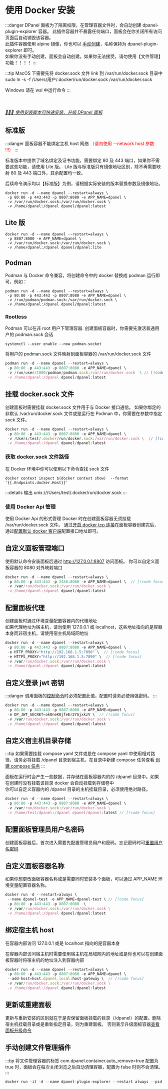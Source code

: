 # 使用 Docker 安装

:::danger DPanel 面板为了隔离权限，在管理容器文件时，会自动创建 dpanel-plugin-explorer 容器。
此插件容器并不暴露任何端口，面板会在你关闭所有访问页面后自动销毁该容器。\
此插件容器使用 alpine 镜像，你也可以 [手动创建](/install/docker#手动创建文件管理插件)，名称保持为 dpanel-plugin-explorer 即可。\
如果你没有手动创建，面板会自动创建。如果你无法接受，请勿使用【文件管理】功能！！！！ 
:::

:::tip
MacOS 下需要先将 docker.sock 文件 link 到 /var/run/docker.sock 目录中 \
sudo ln -s -f /Users/用户/.docker/run/docker.sock /var/run/docker.sock 

Windows 请在 wsl 中运行命令
:::

<br />

###### [:rocket::rocket::rocket: 使用安装脚本可快速安装、升级 DPanel 面板](/install/shell)

<!--@include: ../include/image.md-->

## 标准版

:::danger
面板容器不能绑定主机 host 网络 <span style="color: red">（请勿使用 --network host 参数 !!!）</span>
:::

标准版本中提供了域名绑定及证书功能，需要绑定 80 及 443 端口，如果你不需要这些功能，请使用 Lite 版。
Lite 版与标准版只有镜像地址区别，除不再需要映射 80 及 443 端口外，其余配置均一致。

后续命令演示均以【标准版】为例，请根据实际安装的版本替换参数及镜像地址。

```shell
docker run -d --name dpanel --restart=always \
 -p 80:80 -p 443:443 -p 8807:8080 -e APP_NAME=dpanel \
 -v /var/run/docker.sock:/var/run/docker.sock \
 -v /home/dpanel:/dpanel dpanel/dpanel:latest
```

## Lite 版

```shell
docker run -d --name dpanel --restart=always \
 -p 8807:8080 -e APP_NAME=dpanel \
 -v /var/run/docker.sock:/var/run/docker.sock \
 -v /home/dpanel:/dpanel dpanel/dpanel:lite
 ```

## Podman

Podman 与 Docker 命令兼容，将创建命令中的 docker 替换成 podman 运行即可，例如：

```shell
podman run -d --name dpanel --restart=always \
 -p 80:80 -p 443:443 -p 8807:8080 -e APP_NAME=dpanel \
 -v /run/podman/podman.sock:/var/run/docker.sock \
 -v /home/dpanel:/dpanel dpanel/dpanel:latest
```

### Rootless

Podman 可以在非 root 用户下管理容器. 创建面板容器时，你需要先激活普通用户的 podman.sock 会话

```shell
systemctl --user enable --now podman.socket
```

将用户的 podman.sock 文件映射到面板容器的 /var/run/docker.sock 文件

```js
podman run -d --name dpanel --restart=always \
 -p 80:80 -p 443:443 -p 8807:8080 -e APP_NAME=dpanel \
 -v /run/user/1000/podman/podman.sock:/var/run/docker.sock  \ // [!code focus]
 -v /home/dpanel:/dpanel dpanel/dpanel:latest
```

## 挂载 docker.sock 文件

创建面板时需要挂载 docker.sock 文件用于与 Docker 接口通信。
如果你绑定的非默认 /var/run/docker.sock 文件或是运行在 Podman 中，你需要在参数中指定 sock 文件。

```js
docker run -d --name dpanel --restart=always \
 -p 80:80 -p 443:443 -p 8807:8080 -e APP_NAME=dpanel \
 -v /Users/test/.docker/run/docker.sock:/var/run/docker.sock \  // [!code focus]
 -v /home/dpanel:/dpanel dpanel/dpanel:latest
```

### 获取 docker.sock 文件路径

在 Docker 环境中你可以使用以下命令查找 sock 文件

```shell
docker context inspect $(docker context show)  --format '{{.Endpoints.docker.Host}}'
```

:::details 输出
unix:///Users/test/.docker/run/docker.sock
:::

### 使用 Docker Api 管理

使用 Docker Api 的形式管理 Docker 时在创建面板容器无须挂载 /var/run/docker.sock 文件。
通过[开启 docker tcp 连接](/manual/system/remote)在面板容器创建完后，
通过[配置默认 docker 客户端](/manual/setting/docker-env#配置默认-docker-环境 )配置接口地址即可。

## 自定义面板管理端口

使用默认命令安装面板后通过 http://127.0.0.1:8807 访问面板。
你可以自定义面板容器的 8080 对外映射端口

```js
docker run -d --name dpanel --restart=always \
 -p 80:80 -p 443:443 -p 2456:8080 -e APP_NAME=dpanel \  // [!code focus]
 -v /var/run/docker.sock:/var/run/docker.sock \
 -v /home/dpanel:/dpanel dpanel/dpanel:latest
```

## 配置面板代理

创建面板时通过环境变量配置容器内的代理地址 \
如果代理地址为宿主机，请勿使用 127.0.0.1 或 localhost，这些地址指向的是容器本身而非宿主机，请使用宿主机局域网地址

```js
docker run -d --name dpanel --restart=always \
 -p 80:80 -p 443:443 -p 8807:8080 -e APP_NAME=dpanel \ 
 -e HTTP_PROXY="http://192.168.1.5:7890" \  // [!code focus] 
 -e HTTPS_PROXY="http://192.168.1.5:7890" \  // [!code focus] 
 -v /var/run/docker.sock:/var/run/docker.sock \
 -v /home/dpanel:/dpanel dpanel/dpanel:latest
```

## 自定义登录 jwt 密钥

:::danger
调用面板的[控制命令](/install/ctrl)时必须配置此值，配置时请务必使用强密码。
:::

```js
docker run -d --name dpanel --restart=always \
 -p 80:80 -p 443:443 -p 8807:8080 -e APP_NAME=dpanel \ 
 -e DP_JWT_SECRET=ok0neK0jfeEr2YGjxkzV \  // [!code focus] 
 -v /var/run/docker.sock:/var/run/docker.sock \
 -v /home/dpanel:/dpanel dpanel/dpanel:latest
```

## 自定义宿主机目录存储

:::tip
如果需要挂载 compose yaml 文件或是在 compose yaml 中使用相对路径，请务必将挂载 /dpanel 目录到宿主机，在目录中新建 compose 任务查看 [创建 compose 任务](/manual/compose/create#通过挂载存储路径的方式创建)
:::

面板在运行时会产生一些数据，并存储在面板容器内的的 /dpanel 目录中。如果在创建时没有挂载该目录 docker 会自动挂载到存储卷中 \
你可以自定义容器内的 /dpanel 目录的主机挂载目录，必须使用绝对路径。


```js
docker run -d --name dpanel --restart=always \
 -p 80:80 -p 443:443 -p 8807:8080 -e APP_NAME=dpanel \ 
 -v /var/run/docker.sock:/var/run/docker.sock \
 -v /home/test/dpanel:/dpanel dpanel/dpanel:latest // [!code focus] 
```

## 配置面板管理员用户名密码

创建面板容器后，首次进入需要先配置管理员用户和密码。忘记密码时可[重置用户名密码](/install/ctrl#重置管理员用户)


## 自定义面板容器名称

如果你想更改面板容器名称或是需要同时安装多个面板，可以通过 APP_NAME 环境变量配置容器名称。

```js
docker run -d --restart=always \ 
 --name dpanel-test -e APP_NAME=dpanel-test \ // [!code focus] 
 -p 80:80 -p 443:443 -p 8807:8080  \
 -v /var/run/docker.sock:/var/run/docker.sock \
 -v /home/dpanel:/dpanel dpanel/dpanel:latest
```

## 绑定宿主机 host

在容器内部访问 127.0.0.1 或是 localhost 指向的是容器本身

在容器内部访问宿主机时需要使用宿主机在局域网内的地址或是你也可以在创建面板容器时将宿主机的地址注入到容器内部

```js
docker run -d --name dpanel --restart=always \
 -p 80:80 -p 443:443 -p 8807:8080 -e APP_NAME=dpanel \ 
 --add-host=host.dpanel.local:host-gateway \  // [!code focus] 
 -v /var/run/docker.sock:/var/run/docker.sock \
 -v /home/dpanel:/dpanel dpanel/dpanel:latest
```

## 更新或重建面板

更新与重新安装的区别就在于是否保留面板挂载的目录（/dpanel）的配置。删除宿主机挂载目录或是重新指定目录，则为重建面板。
否则表示升级面板容器[查看面板升级命令](/manual/setting/upgrade)

## 手动创建文件管理插件

:::tip
将文件管理容器的标签 com.dpanel.container.auto_remove=true 配置为 true 时，面板会在每次关闭浏览之后自动清理容器，配置为 false 时则不会清理。
:::

```js
docker run -it -d --name dpanel-plugin-explorer --restart always --pid host --label com.dpanel.container.title="dpanel 文件管理助手" --label com.dpanel.container.auto_remove=false alpine
```